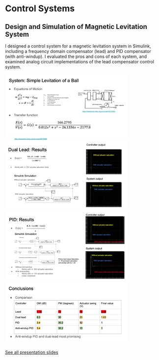 # Control Systems
## Design and Simulation of Magnetic Levitation System
<p style = "font-size:10">

I designed a control system for a magnetic levitation system in Simulink, including a frequency domain compensator (lead) and PID compensator (with anti-windup). I evaluated the pros and cons of each system, and examined analog circuit implementations of the lead compensator control system.
<br>


<img src="images/ControlSystems1.png?raw=true" style="float:center;width:400px;"> <br>
<img src="images/ControlSystems2.png?raw=true" style="float:center;width:400px;"> <br>
<img src="images/ControlSystems3.png?raw=true" style="float:center;width:400px;"> <br>
<img src="images/ControlSystems4.png?raw=true" style="float:center;width:400px;"> <br>

<a href="https://laurenadachi.github.io/pptx/ENGN_1931Y_Final_Project.pptx">See all presentation slides</a>

</p>
